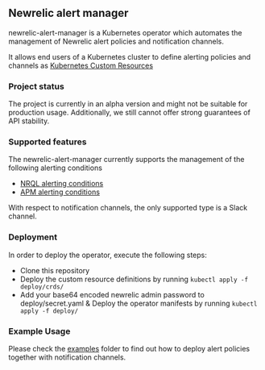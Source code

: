 ## Newrelic alert manager

newrelic-alert-manager is a Kubernetes operator which automates the management of 
Newrelic alert policies and notification channels.

It allows end users of a Kubernetes cluster to define alerting policies and channels as [Kubernetes Custom Resources](https://kubernetes.io/docs/concepts/extend-kubernetes/api-extension/custom-resources/)

### Project status
The project is currently in an alpha version and might not be suitable for production usage.
Additionally, we still cannot offer strong guarantees of API stability. 

### Supported features
The newrelic-alert-manager currently supports the management of the following alerting conditions
* [NRQL alerting conditions](https://docs.newrelic.com/docs/alerts/new-relic-alerts/defining-conditions/create-alert-conditions-nrql-queries)
* [APM alerting conditions](https://docs.newrelic.com/docs/alerts/new-relic-alerts/defining-conditions/create-alert-conditions)

With respect to notification channels, the only supported type is a Slack channel.  

### Deployment
In order to deploy the operator, execute the following steps:

* Clone this repository
* Deploy the custom resource definitions by running
```kubectl apply -f deploy/crds/```
* Add your base64 encoded newrelic admin password to deploy/secret.yaml
& Deploy the operator manifests by running
```kubectl apply -f deploy/```

### Example Usage
Please check the [examples](https://github.com/fpetkovski/newrelic-alert-manager/tree/master/hack/examples) folder to find out how to deploy alert policies together with notification channels.
